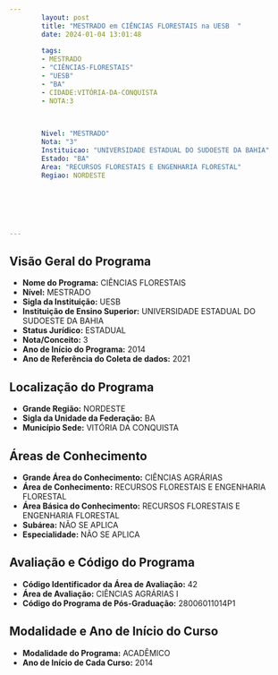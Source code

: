 ```yaml
---
        layout: post
        title: "MESTRADO em CIÊNCIAS FLORESTAIS na UESB  "
        date: 2024-01-04 13:01:48
     
        tags:
        - MESTRADO
        - "CIÊNCIAS-FLORESTAIS"
        - "UESB"
        - "BA"
        - CIDADE:VITÓRIA-DA-CONQUISTA
        - NOTA:3
        
       

        Nivel: "MESTRADO"
        Nota: "3"
        Instituicao: "UNIVERSIDADE ESTADUAL DO SUDOESTE DA BAHIA"
        Estado: "BA"
        Area: "RECURSOS FLORESTAIS E ENGENHARIA FLORESTAL"
        Regiao: NORDESTE
        
        
        
        
        
        
---
```

## Visão Geral do Programa
- **Nome do Programa:** CIÊNCIAS FLORESTAIS
- **Nível:** MESTRADO
- **Sigla da Instituição:** UESB
- **Instituição de Ensino Superior:** UNIVERSIDADE ESTADUAL DO SUDOESTE DA BAHIA
- **Status Jurídico:** ESTADUAL
- **Nota/Conceito:** 3
- **Ano de Início do Programa:** 2014
- **Ano de Referência do Coleta de dados:** 2021

## Localização do Programa
- **Grande Região:** NORDESTE
- **Sigla da Unidade da Federação:** BA
- **Município Sede:** VITÓRIA DA CONQUISTA

## Áreas de Conhecimento
- **Grande Área do Conhecimento:** CIÊNCIAS AGRÁRIAS
- **Área de Conhecimento:** RECURSOS FLORESTAIS E ENGENHARIA FLORESTAL
- **Área Básica do Conhecimento:** RECURSOS FLORESTAIS E ENGENHARIA FLORESTAL
- **Subárea:** NÃO SE APLICA
- **Especialidade:** NÃO SE APLICA

## Avaliação e Código do Programa
- **Código Identificador da Área de Avaliação:** 42
- **Área de Avaliação:** CIÊNCIAS AGRÁRIAS I
- **Código do Programa de Pós-Graduação:** 28006011014P1


## Modalidade e Ano de Início do Curso
- **Modalidade do Programa:** ACADÊMICO
- **Ano de Início de Cada Curso:** 2014
